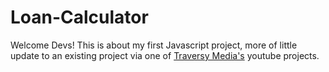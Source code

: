 # Loan-Calculator
Welcome Devs!
This is about my first Javascript project, more of little update to an existing project via one of <a href="https://github.com/bradtraversy">Traversy Media's</a> youtube projects.
